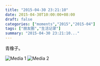 ```yaml
---
title: "2015-04-30 23:21:10"
date: 2015-04-30T10:00:00+08:00
draft: false
categories: ["moments","2015","2015-04"]
tags: ["朋友圈","生活记录"]
summary: "2015-04-30 23:21:10..."
---
```


青橡子。

![Media 1](/Moments/photos/2015-04-30/201504302321100.jpg)
![Media 2](/Moments/photos/2015-04-30/201504302321101.jpg)

